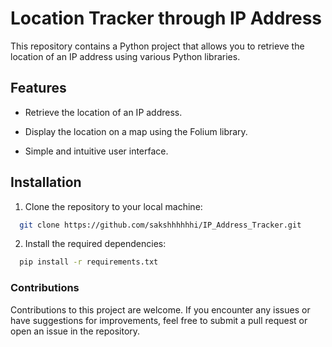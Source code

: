 # Location Tracker through IP Address

This repository contains a Python project that allows you to retrieve the location of an IP address using various Python libraries.

## Features
* Retrieve the location of an IP address.

* Display the location on a map using the Folium library.

* Simple and intuitive user interface.

## Installation

1.  Clone the repository to your local machine:
    
```bash
  git clone https://github.com/sakshhhhhhi/IP_Address_Tracker.git
```

2. Install the required dependencies:

```bash
  pip install -r requirements.txt
```

### Contributions
Contributions to this project are welcome. If you encounter any issues or have suggestions for improvements, feel free to submit a pull request or open an issue in the repository.
